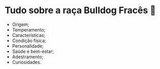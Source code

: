 # Tudo sobre a raça Bulldog Fracês :feet:

- Origem;
- Temperamento;
- Características;
- Condição física;
- Personalidade;
- Saúde e bem-estar;
- Adestramento;
- Curiosidades.